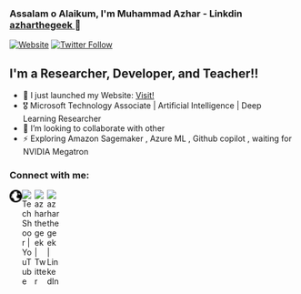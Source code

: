 ### Assalam o Alaikum, I'm Muhammad Azhar - Linkdin [azharthegeek ](https://www.linkedin.com/in/azharthegeek/) 👋

[![Website](https://img.shields.io/website?color=Green&down_color=red&down_message=Up&label=Tech%20Shoor&logo=Tech%20Shoor&up_color=green&up_message=Up&url=https%3A%2F%2Ftechshoor.com)](https://techshoor.com/)
[![Twitter Follow](https://img.shields.io/twitter/follow/azharthegeek?style=social)](https://twitter.com/intent/follow?original_referer=https%3A%2F%2Fgithub.com%2Fazharthegeek&screen_name=azharthegeek)

## I'm a Researcher, Developer, and Teacher!!

- 🔭 I just launched my Website: [Visit!](https://techshoor.com/)
-  🎖  Microsoft Technology Associate | Artificial Intelligence | Deep Learning Researcher
- 👯 I’m looking to collaborate with other
- ⚡ Exploring Amazon Sagemaker , Azure ML , Github copilot , waiting for NVIDIA Megatron

### Connect with me:

[<img align="left" alt="techshoor.com" width="22px" src="https://raw.githubusercontent.com/iconic/open-iconic/master/svg/globe.svg" />](https://techshoor.com)
[<img align="left" alt="TechShoor | YouTube" width="22px" src="https://cdn.jsdelivr.net/npm/simple-icons@v3/icons/youtube.svg" />](https://www.youtube.com/c/techshoor?sub_confirmation=1)
[<img align="left" alt="azharthegeek | Twitter" width="22px" src="https://cdn.jsdelivr.net/npm/simple-icons@v3/icons/twitter.svg" />](https://twitter.com/intent/follow?original_referer=https%3A%2F%2Fgithub.com%2Fazharthegeek&screen_name=azharthegeek)
[<img align="left" alt="azharthegeek | LinkedIn" width="22px" src="https://cdn.jsdelivr.net/npm/simple-icons@v3/icons/linkedin.svg" />](https://www.linkedin.com/in/azharthegeek/)
